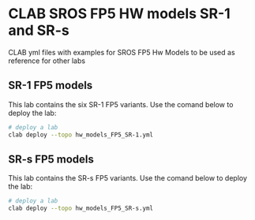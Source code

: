 # CLAB SROS FP5 HW models SR-1 and SR-s

CLAB yml files with examples for SROS FP5 Hw Models to be used as reference for other labs 


## SR-1 FP5 models

This lab contains the six SR-1 FP5 variants. Use the comand below to deploy the lab:


```bash
# deploy a lab
clab deploy --topo hw_models_FP5_SR-1.yml
```



## SR-s FP5 models

This lab contains the SR-s FP5 variants. Use the comand below to deploy the lab:

```bash
# deploy a lab
clab deploy --topo hw_models_FP5_SR-s.yml
```


